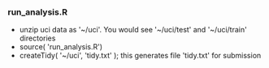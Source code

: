 ### run_analysis.R

- unzip uci data as '~/uci'. You would see '~/uci/test' and '~/uci/train' directories
- source( 'run_analysis.R')
- createTidy( '~/uci', 'tidy.txt' ); this generates file 'tidy.txt' for submission
